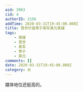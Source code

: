 ```yaml
---
aid: 3963
cid: 4
authorID: 2156
addTime: 2020-03-31T19:45:00.000Z
title: 普世价值等于美军美元美媒
tags:
    - 美媒
    - 普世
    - 美军
    - 等于
    - 美元
comments: []
date: 2020-03-31T19:45:00.000Z
category: 水
---
```


媒体地位还挺高的。
